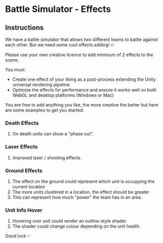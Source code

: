 # Battle Simulator - Effects

## Instructions
We have a battle simulator that allows two different teams to battle against each other. But we need some cool effects adding! 🔥

Please use your own creative licence to add minimum of 2 effects to the scene.

You must:

- Create one effect of your liking as a post-process extending the Unity universal rendering pipeline
- Optimize the effects for performance and ensure it works well on both WebGL and desktop platforms (Windows or Mac)

You are free to add anything you like, the more creative the better but here are some examples to get you started:

### Death Effects
1. On death units can show a "phase out".

### Laser Effects
1. Improved laser / shooting effects.

### Ground Effects
1. The effect on the ground could represent which unit is occupying the current location
2. The more units clustered in a location, the effect should be greater
3. This can represent how much "power" the team has in an area.

### Unit Info Hover
1. Hovering over unit could render an outline-style shader.
2. The shader could change colour depending on the unit health.

Good luck ✨
